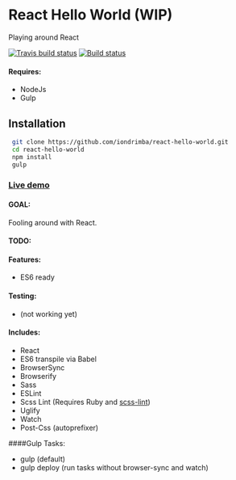 # React Hello World (WIP)

Playing around React

[![Travis build status](https://travis-ci.org/iondrimba/react-hello-world.svg?branch=master)](https://travis-ci.org/iondrimba/react-hello-world) [![Build status](https://ci.appveyor.com/api/projects/status/4ij79tgge78q3lvl?svg=true)](https://ci.appveyor.com/project/iondrimba/react-hello-world)


#### Requires:

* NodeJs
* Gulp

## Installation

```sh
 git clone https://github.com/iondrimba/react-hello-world.git
 cd react-hello-world
 npm install
 gulp
```

### [Live demo]

#### GOAL:
Fooling around with React.

#### TODO:


#### Features:

* ES6 ready

#### Testing:

* (not working yet)

#### Includes:

* React
* ES6 transpile via Babel
* BrowserSync
* Browserify
* Sass
* ESLint
* Scss Lint (Requires Ruby and [scss-lint])
* Uglify
* Watch
* Post-Css (autoprefixer)

####Gulp Tasks:

* gulp (default)
* gulp deploy (run tasks without browser-sync and watch)

[scss-lint]:<https://github.com/brigade/scss-lint#installation>
[Live demo]:<http://iondrimba.github.io/react-hello-world/>
